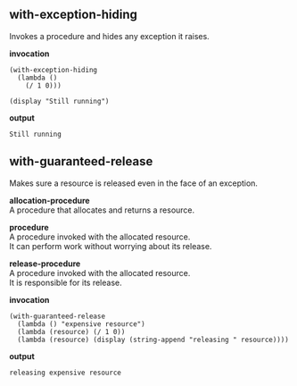 with-exception-hiding
---------------------
Invokes a procedure and hides any exception it raises.

__invocation__

    (with-exception-hiding
      (lambda ()
        (/ 1 0)))

    (display "Still running")

__output__

    Still running

with-guaranteed-release
-----------------------
Makes sure a resource is released even in the face of an exception.

__allocation-procedure__  
A procedure that allocates and returns a resource.

__procedure__  
A procedure invoked with the allocated resource.  
It can perform work without worrying about its release.

__release-procedure__  
A procedure invoked with the allocated resource.  
It is responsible for its release.

__invocation__

    (with-guaranteed-release
      (lambda () "expensive resource")
      (lambda (resource) (/ 1 0))
      (lambda (resource) (display (string-append "releasing " resource))))

__output__

    releasing expensive resource
